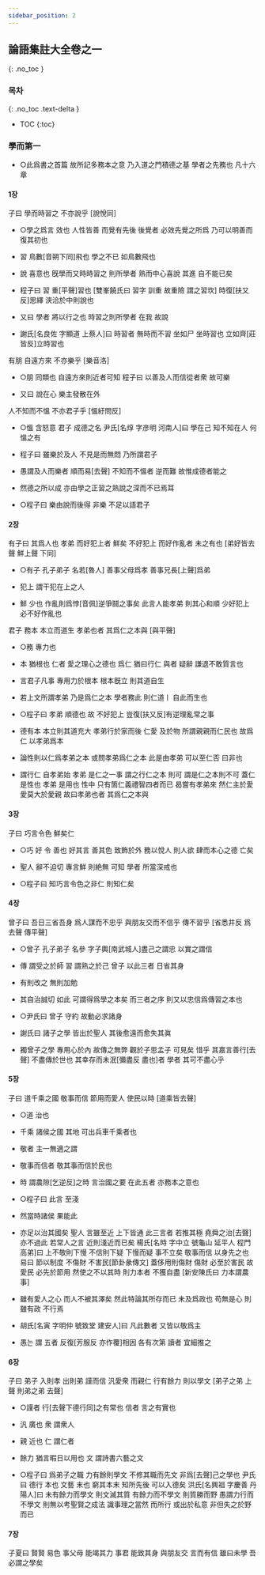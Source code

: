 ```yaml
---
sidebar_position: 2
---
```


## 論語集註大全卷之一
{: .no_toc }

### 목차
{: .no_toc .text-delta }

- TOC
{:toc}

### 學而第一

- ○此爲書之首篇 故所記多務本之意 乃入道之門積德之基 學者之先務也 凡十六章

#### 1장

子曰 學而時習之 不亦說乎 [說悅同]

* ○學之爲言 效也 人性皆善 而覺有先後 後覺者 必效先覺之所爲 乃可以明善而復其初也

* 習 鳥數[音朔下同]飛也 學之不已 如鳥數飛也

* 說 喜意也 旣學而又時時習之 則所學者 熟而中心喜說  其進 自不能已矣

* 程子曰 習 重[平聲]習也 [雙峯饒氏曰 習字 訓重 故重險 謂之習坎] 時復[扶又反]思繹 浹洽於中則說也

* 又曰 學者 將以行之也 時習之則所學者 在我 故說
* 謝氏[名良佐 字顯道 上蔡人]曰 時習者 無時而不習 坐如尸 坐時習也 立如齊[莊皆反]立時習也

有朋 自遠方來 不亦樂乎 [樂音洛]

* ○朋 同類也 自遠方來則近者可知 程子曰 以善及人而信從者衆 故可樂

* 又曰 說在心 樂主發散在外

人不知而不慍 不亦君子乎 [慍紆問反]

* ○慍 含怒意 君子 成德之名 尹氏[名焞 字彦明 河南人]曰 學在己 知不知在人 何慍之有

* 程子曰 雖樂於及人 不見是而無悶 乃所謂君子

* 愚謂及人而樂者 順而易[去聲] 不知而不慍者 逆而難 故惟成德者能之

* 然德之所以成 亦由學之正習之熟說之深而不已焉耳

* ○程子曰 樂由說而後得 非樂 不足以語君子

#### 2장

有子曰 其爲人也 孝弟 而好犯上者 鮮矣 不好犯上 而好作亂者 未之有也 [弟好皆去聲 鮮上聲 下同]

* ○有子 孔子弟子 名若[魯人] 善事父母爲孝 善事兄長[上聲]爲弟

* 犯上 謂干犯在上之人

* 鮮 少也 作亂則爲悖[音佩]逆爭鬪之事矣 此言人能孝弟 則其心和順 少好犯上 必不好作亂也

君子 務本 本立而道生 孝弟也者 其爲仁之本與 [與平聲]

* ○務 專力也

* 本 猶根也 仁者 愛之理心之德也 爲仁 猶曰行仁 與者 疑辭 謙退不敢質言也

* 言君子凡事 專用力於根本 根本旣立 則其道自生

* 若上文所謂孝弟 乃是爲仁之本 學者務此 則仁道ㅣ 自此而生也

* ○程子曰 孝弟 順德也 故 不好犯上  豈復[扶又反]有逆理亂常之事

* 德有本 本立則其道充大 孝弟行於家而後 仁愛 及於物 所謂親親而仁民也 故爲仁 以孝弟爲本

* 論性則以仁爲孝弟之本 或問孝弟爲仁之本 此是由孝弟 可以至仁否 曰非也

* 謂行仁 自孝弟始 孝弟 是仁之一事 謂之行仁之本 則可 謂是仁之本則不可 蓋仁 是性也 孝弟 是用也 性中 只有箇仁義禮智四者而已 曷嘗有孝弟來 然仁主於愛 愛莫大於愛親 故曰孝弟也者 其爲仁之本與

#### 3장

子曰 巧言令色 鮮矣仁

* ○巧 好 令 善也 好其言 善其色 致飾於外 務以悅人 則人欲 肆而本心之德 亡矣

* 聖人 辭不迫切 專言鮮 則絶無 可知 學者 所當深戒也

* ○程子曰 知巧言令色之非仁 則知仁矣

#### 4장

曾子曰 吾日三省吾身 爲人謀而不忠乎 與朋友交而不信乎 傳不習乎 [省悉井反 爲去聲 傳平聲]

* ○曾子 孔子弟子 名參 字子輿[南武城人]盡己之謂忠 以實之謂信

* 傳 謂受之於師 習 謂熟之於己 曾子 以此三者 日省其身

* 有則改之 無則加勉

* 其自治誠切 如此 可謂得爲學之本矣 而三者之序 則又以忠信爲傳習之本也

* ○尹氏曰 曾子 守約 故動必求諸身

* 謝氏曰 諸子之學 皆出於聖人 其後愈遠而愈失其眞

* 獨曾子之學 專用心於內 故傳之無弊 觀於子思孟子 可見矣 惜乎 其嘉言善行[去聲] 不盡傳於世也 其幸存而未泯[彌盡反 盡也]者 學者 其可不盡心乎

#### 5장

子曰 道千乘之國 敬事而信 節用而愛人 使民以時 [道乘皆去聲]

* ○道 治也

* 千乘 諸侯之國 其地 可出兵車千乘者也

* 敬者 主一無適之謂

* 敬事而信者 敬其事而信於民也

* 時 謂農隙[乞逆反]之時 言治國之要 在此五者 亦務本之意也

* ○程子曰 此言 至淺

* 然當時諸侯 果能此

* 亦足以治其國矣 聖人 言雖至近 上下皆通 此三言者 若推其極 堯舜之治[去聲] 亦不過此 若常人之言 近則淺近而已矣 楊氏[名時 字中立 號龜山 延平人 程門高弟]曰 上不敬則下慢 不信則下疑 下慢而疑 事不立矣 敬事而信 以身先之也 易曰 節以制度 不傷財 不害民[節卦彖傳文] 蓋侈用則傷財 傷財 必至於害民 故愛民 必先於節用 然使之不以其時 則力本者 不獲自盡 [新安陳氏曰 力本謂農事]

* 雖有愛人之心 而人不被其澤矣 然此特論其所存而已 未及爲政也 苟無是心 則雖有政 不行焉

* 胡氏[名寅 字明仲 號致堂 建安人]曰 凡此數者 又皆以敬爲主

* 愚는 謂 五者 反復[芳服反 亦作覆]相因 各有次第 讀者 宜細推之

#### 6장

子曰 弟子 入則孝 出則弟 謹而信 汎愛衆 而親仁 行有餘力 則以學文 [弟子之弟 上聲 則弟之弟 去聲]

* ○謹者 行[去聲下德行同]之有常也  信者 言之有實也

* 汎 廣也 衆 謂衆人

* 親 近也 仁 謂仁者

* 餘力 猶言暇日以用也 文 謂詩書六藝之文

* ○程子曰 爲弟子之職 力有餘則學文 不修其職而先文  非爲[去聲]己之學也 尹氏曰 德行 本也 文藝 末也 窮其本末 知所先後 可以入德矣 洪氏[名興祖 字慶善 丹陽人]曰 未有餘力而學文 則文滅其質 有餘力而不學文 則質勝而野 愚謂力行而不學文 則無以考聖賢之成法 識事理之當然 而所行 或出於私意 非但失之於野而已

#### 7장

子夏曰 賢賢 易色 事父母 能竭其力 事君 能致其身 與朋友交 言而有信 雖曰未學 吾必謂之學矣
